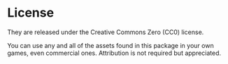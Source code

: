 # License

They are released under the Creative Commons Zero (CC0) license.

You can use any and all of the assets found in this package in your own games,
even commercial ones. Attribution is not required but appreciated.
